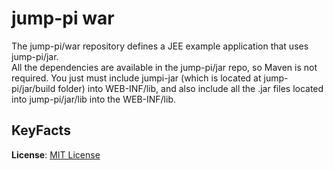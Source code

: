 # jump-pi war

The jump-pi/war repository defines a JEE example application that uses jump-pi/jar.  
All the dependencies are available in the jump-pi/jar repo, so Maven is not required. You just must include jumpi-jar (which is located at jump-pi/jar/build folder) into WEB-INF/lib, and also include all the .jar files located into jump-pi/jar/lib into the WEB-INF/lib.  
  
## KeyFacts  
__License__: [MIT License](https://tldrlegal.com/license/mit-license)


